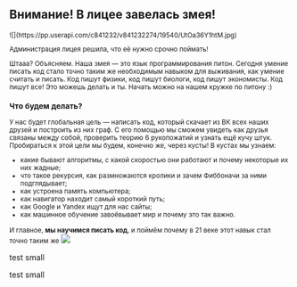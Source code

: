 
## Внимание! В лицее завелась змея!

<small>
![](https://pp.userapi.com/c841232/v841232274/19540/UtOa36Y1htM.jpg)

Администрация лицея решила, что её нужно срочно поймать!

Штааа? Объясняем. Наша змея — это язык программирования питон. Сегодня умение писать код стало точно таким же необходимым навыком для выживания, как умение считать и писать. Код пишут физики, код пишут биологи, код пишут экономисты. Код пишут все! Это можешь делать и ты. Начать можно на нашем кружке по питону :)

### Что будем делать?

У нас будет глобальная цель — написать код, который скачает из ВК всех наших друзей и построить из них граф. С его помощью мы сможем увидеть как друзья связаны между собой, проверить теорию 6 рукопожатий и узнать ещё кучу штук. Пробираться к этой цели мы будем, конечно же, через кусты! В кустах мы узнаем:

* какие бывают алгоритмы, с какой скоростью они работают и почему некоторые их них жадные;
* что такое рекурсия, как размножаются кролики и зачем Фиббоначи за ними подглядывает;
* как устроена память компьютера;
* как навигатор находит самый короткий путь;
* как Google и Yandex ищут для нас сайты;
* как машинное обучение завоёвывает мир и почему это так важно.

И главное, **мы научимся писать код**, и поймём почему в 21 веке этот навык стал точно таким же
</small>
![](https://pp.userapi.com/c840129/v840129216/28800/Ieok8JH1MK8.jpg)

<tiny>test small</tiny>

test small
